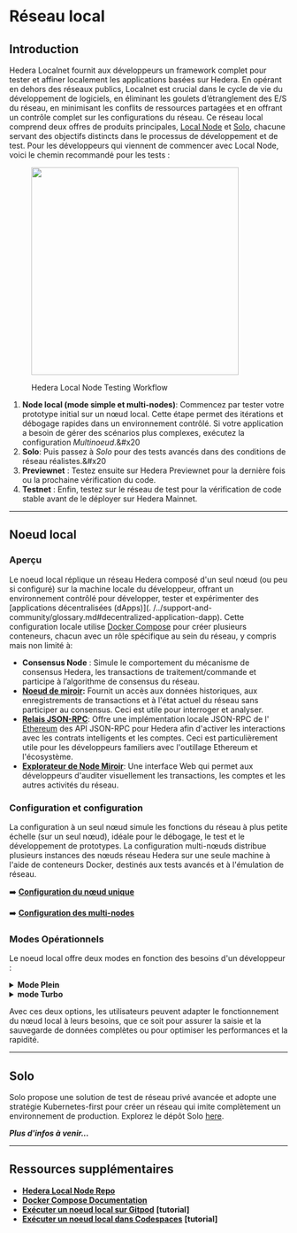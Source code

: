# Réseau local

## Introduction

Hedera Localnet fournit aux développeurs un framework complet pour tester et affiner localement les applications basées sur Hedera. En opérant en dehors des réseaux publics, Localnet est crucial dans le cycle de vie du développement de logiciels, en éliminant les goulets d’étranglement des E/S du réseau, en minimisant les conflits de ressources partagées et en offrant un contrôle complet sur les configurations du réseau. Ce réseau local comprend deux offres de produits principales, [Local Node](https://github.com/hashgraph/hedera-local-node) et [Solo](https://github.com/hashgraph/solo), chacune servant des objectifs distincts dans le processus de développement et de test. Pour les développeurs qui viennent de commencer avec Local Node, voici le chemin recommandé pour les tests :

<figure><img src="../../.gitbook/assets/localnet-dev-testing-path.png" alt="" width="375"><figcaption><p>Hedera Local Node Testing Workflow</p></figcaption></figure>

1. **Node local (mode simple et multi-nodes)**: Commencez par tester votre prototype initial sur un nœud local. Cette étape permet des itérations et débogage rapides dans un environnement contrôlé. Si votre application a besoin de gérer des scénarios plus complexes, exécutez la configuration _Multinoeud_.&#x20
2. **Solo**: Puis passez à _Solo_ pour des tests avancés dans des conditions de réseau réalistes.&#x20
3. **Previewnet** : Testez ensuite sur Hedera Previewnet pour la dernière fois ou la prochaine vérification du code.
4. **Testnet** : Enfin, testez sur le réseau de test pour la vérification de code stable avant de le déployer sur Hedera Mainnet.

***

## Noeud local

### Aperçu

Le noeud local réplique un réseau Hedera composé d'un seul nœud (ou peu si configuré) sur la machine locale du développeur, offrant un environnement contrôlé pour développer, tester et expérimenter des [applications décentralisées (dApps)](. /../support-and-community/glossary.md#decentralized-application-dapp). Cette configuration locale utilise [Docker Compose](https://docs.docker.com/compose/) pour créer plusieurs conteneurs, chacun avec un rôle spécifique au sein du réseau, y compris mais non limité à:

- **Consensus Node** : Simule le comportement du mécanisme de consensus Hedera, les transactions de traitement/commande et participe à l’algorithme de consensus du réseau.
- [**Noeud de miroir**](../../support-and-community/glossary.md#mirror-nodes)**:** Fournit un accès aux données historiques, aux enregistrements de transactions et à l'état actuel du réseau sans participer au consensus. Ceci est utile pour interroger et analyser.
- [**Relais JSON-RPC**](../../support-and-community/glossary.md#json-rpc-relay): Offre une implémentation locale JSON-RPC de l' [Ethereum](../../support-and-community/glossary.md#ethereum) des API JSON-RPC pour Hedera afin d'activer les interactions avec les contrats intelligents et les comptes. Ceci est particulièrement utile pour les développeurs familiers avec l'outillage Ethereum et l'écosystème.
- [**Explorateur de Node Miroir**](../../support-and-community/glossary.md#network-explorer): Une interface Web qui permet aux développeurs d'auditer visuellement les transactions, les comptes et les autres activités du réseau.

### Configuration et configuration

La configuration à un seul nœud simule les fonctions du réseau à plus petite échelle (sur un seul nœud), idéale pour le débogage, le test et le développement de prototypes. La configuration multi-nœuds distribue plusieurs instances des nœuds réseau Hedera sur une seule machine à l'aide de conteneurs Docker, destinés aux tests avancés et à l'émulation de réseau.

➡️ [**Configuration du nœud unique**](single-node-configuration.md)

➡️ [**Configuration des multi-nodes**](multinode-configuration.md)

### Modes Opérationnels

Le noeud local offre deux modes en fonction des besoins d'un développeur :

<details>

<summary><strong>Mode Plein</strong></summary>

Le mode complet est activé avec l'option `--full`, et le système est conçu pour capturer et stocker des données complètes. Voici comment ça marche :

- **Transfert de données**: chaque nœud du réseau génère des fichiers de flux d'enregistrements pendant l'opération. Les fichiers de flux d'enregistrements sont une séquence d'enregistrements regroupés sur un intervalle spécifique. Le réseau Hedera consolide périodiquement ces enregistrements de transaction en fichiers de flux, qui sont ensuite mis à la disposition des noeuds réseau et des noeuds de miroir. En mode complet, ces fichiers sont systématiquement téléchargés dans leur propre répertoire dans le segment `minio`. MinIo est une plate-forme de stockage d'objets qui fournit des outils dédiés pour le stockage, la récupération et la recherche de blobs. Ce processus est géré par des conteneurs de téléchargement spécifiques assignés à chaque nœud, à savoir:
  - `record-streams-uploader-N` (contient des flux d'enregistrement)
  - `account-balances-uploader-N` (contient les fichiers des soldes de compte)
  - `record-sidecar-uploader-N` (contient une liste de `TransactionSidecarRecords` qui ont tous été créés sur un intervalle spécifique et liés au même `RecordStreamFile`.

</details>

<details>

<summary><strong>mode Turbo</strong></summary>

Le mode Turbo est le paramètre par défaut lors de l'exécution du noeud local. Ce mode donne la priorité à l'efficacité et à la vitesse, avec les caractéristiques clés suivantes :

- **Accès aux données locales** : Au lieu de télécharger des données sur le cloud, les fichiers de flux d'enregistrements sont lus directement à partir de leurs répertoires locaux correspondants sur chaque nœud. Cette méthode réduit considérablement la latence et la consommation de ressources, en le rendant idéal pour les scénarios où l'accès immédiat aux données et les hautes performances sont prioritaires par rapport au stockage à long terme et à l'accessibilité externe.

</details>

Avec ces deux options, les utilisateurs peuvent adapter le fonctionnement du nœud local à leurs besoins, que ce soit pour assurer la saisie et la sauvegarde de données complètes ou pour optimiser les performances et la rapidité.

***

## Solo

Solo propose une solution de test de réseau privé avancée et adopte une stratégie Kubernetes-first pour créer un réseau qui imite complètement un environnement de production. Explorez le dépôt Solo [here](https://github.com/hashgraph/solo).

_**Plus d'infos à venir...**_

***

## Ressources supplémentaires

- [**Hedera Local Node Repo**](https://github.com/hashgraph/hedera-local-node)
- [**Docker Compose Documentation**](https://docs.docker.com/compose/intro/features-uses/)
- [**Exécuter un noeud local sur Gitpod**](../../tutorials/local-node/how-to-run-hedera-local-node-in-a-cloud-development-environment-cde/gitpod.md) **\[tutorial]**
- [**Exécuter un noeud local dans Codespaces**](../../tutorials/local-node/how-to-run-hedera-local-node-in-a-cloud-development-environment-cde/codespaces.md) **\[tutorial]**
